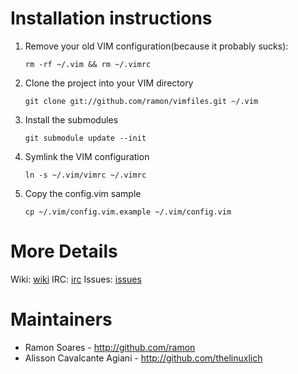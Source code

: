 # Installation instructions

1.  Remove your old VIM configuration(because it probably sucks):

        rm -rf ~/.vim && rm ~/.vimrc

2.  Clone the project into your VIM directory

        git clone git://github.com/ramon/vimfiles.git ~/.vim

3.  Install the submodules

        git submodule update --init

4.  Symlink the VIM configuration

        ln -s ~/.vim/vimrc ~/.vimrc

5.  Copy the config.vim sample

        cp ~/.vim/config.vim.example ~/.vim/config.vim


# More Details
  
Wiki: [wiki]
IRC: [irc]
Issues: [issues]


# Maintainers

* Ramon Soares - http://github.com/ramon
* Alisson Cavalcante Agiani - http://github.com/thelinuxlich


[wiki]: http://wiki.github.com/ramon/vimfiles/
[irc]: irc://irc.freenode.org/##ruby-br "Freenode@##ruby-br"
[issues]: http://github.com/ramon/vimfiles/issues
